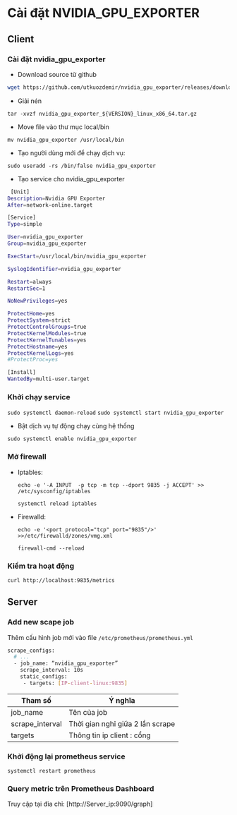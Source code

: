 # Cài đặt NVIDIA_GPU_EXPORTER

## Client

### Cài đặt nvidia_gpu_exporter

- Download source từ github

```sh
wget https://github.com/utkuozdemir/nvidia_gpu_exporter/releases/download/v0.3.0/nvidia_gpu_exporter_0.3.0_linux_x86_64.tar.gz
```

- Giải nén 

` tar -xvzf nvidia_gpu_exporter_${VERSION}_linux_x86_64.tar.gz  `

- Move file vào thư mục local/bin

` mv nvidia_gpu_exporter /usr/local/bin  `

- Tạo người dùng mới để chạy dịch vụ:

` sudo useradd -rs /bin/false nvidia_gpu_exporter   `

- Tạo service cho nvidia_gpu_exporter

```sh
 [Unit]
Description=Nvidia GPU Exporter
After=network-online.target

[Service]
Type=simple

User=nvidia_gpu_exporter
Group=nvidia_gpu_exporter

ExecStart=/usr/local/bin/nvidia_gpu_exporter

SyslogIdentifier=nvidia_gpu_exporter

Restart=always
RestartSec=1

NoNewPrivileges=yes

ProtectHome=yes
ProtectSystem=strict
ProtectControlGroups=true
ProtectKernelModules=true
ProtectKernelTunables=yes
ProtectHostname=yes
ProtectKernelLogs=yes
#ProtectProc=yes

[Install]
WantedBy=multi-user.target

```

### Khởi chạy service

`sudo systemctl daemon-reload`
`sudo systemctl start nvidia_gpu_exporter`

- Bật dịch vụ tự động chạy cùng hệ thống

`sudo systemctl enable nvidia_gpu_exporter`

### Mở firewall
	
- Iptables:

	`echo -e '-A INPUT  -p tcp -m tcp --dport 9835 -j ACCEPT' >> /etc/sysconfig/iptables`

	`systemctl reload iptables`

- Firewalld:

	`echo -e '<port protocol="tcp" port="9835"/>' >>/etc/firewalld/zones/vmg.xml`

	`firewall-cmd --reload`


### Kiểm tra hoạt động

`curl http://localhost:9835/metrics`

## Server

### Add new scape job

Thêm cấu hình job mới vào file `/etc/prometheus/prometheus.yml`

```sh
scrape_configs:
  # ...
  - job_name: “nvidia_gpu_exporter”
    scrape_interval: 10s
    static_configs:
     - targets: [IP-client-linux:9835]
```

|Tham số |Ý nghĩa |
|--------|--------|
|job_name|Tên của job|
|scrape_interval|Thời gian nghỉ giữa 2 lần scrape|
|targets|Thông tin ip client : cổng|

### Khởi động lại prometheus service 

`systemctl restart prometheus`

### Query metric trên Prometheus Dashboard

Truy cập tại đỉa chỉ: [http://Server_ip:9090/graph]